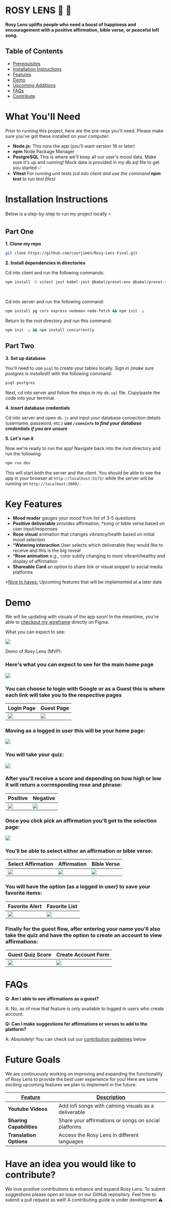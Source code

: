 # ROSY LENS 🥀 🌹 

**Rosy Lens uplifts people who need a boost of happiness and encouragement with a positive affirmation, bible verse, or peaceful lofi song.**

## Table of Contents
- [Prerequisites](#what-youll-need)
- [Installation Instructions](#installation-instructions)
- [Features](#features)
- [Demo](#demo)
- [Upcoming Additions](#future-goals)
- [FAQs](#faqs)
- [Contribute](#have-an-idea-you-want-to-contribute)

# What You'll Need 
Prior to running this project, here are the pre-reqs you'll need. Please make sure you've got these installed on your computer:

* **Node.js:** This runs the app (you'll want version 16 or later)
* **npm** Node Package Manager
* **PostgreSQL** This is where we'll keep all our user's mood data. Make sure it's up and running! Mock data is provided in my db.sql file to get you started ✅
* **Vitest** For running unit tests _(cd into client and use the command **npm test** to run test files)_

# Installation Instructions
Below is a step-by-step to run my project locally ⭐️

## Part One

**1. Clone my repo**
```bash
git clone https://github.com/courjimen/Rosy-Lens-Final.git
```

**2. Install dependencies in directories**

Cd into client and run the following commands:
```bash
npm install -D vitest jest babel-jest @babel/preset-env @babel/preset-react @testing-library/react @testing-library/jest-dom react-router-dom @react-oauth/google@latest @mui/material @emotion/react @emotion/styled @fortawesome/react-fontawesome @fortawesome/free-solid-svg-icons dotenv
```
<br/>

Cd into server and run the following command:
```bash
npm install pg cors express nodemon node-fetch && npm init -y
```

Return to the root directory and run this command:
```bash
npm init -y && npm install concurrently
```

## Part Two 

**3. Set up database**

You'll need to use `psql` to create your tables locally. Sign in _(make sure postgres is installed!)_ with the following command:

```bash
psql postgres
```

Next, cd into server and follow the steps in my `db.sql` file. Copy/paste the code into your terminal.

**4. Insert database credentials** 

Cd into server and open `db.js` and input your database connection details (username, password, etc.) _**use `/conninfo` to find your database credentials if you are unsure**_

**5. Let's run it**

Now we're ready to run the app! Navigate back into the root directory and run the following:

```bash
npm run dev
```
This will start both the server and the client. You should be able to see the app in your browser at `http://localhost:5173/` while the server will be running on `http://localhost:3000/`.

# Key Features
- **Mood reader** gauges your mood from list of 3-5 questions
- **Positive deliverable** provides affirmation, *song or bible verse based on user input/responses
- **Rose visual** animation that changes vibrancy/health based on initial mood selection
- ***Watering interaction** User selects which deliverable they would like to receive and this is the big reveal
- ***Rose animation** e.g., color subtly changing to more vibrant/healthy and display of affirmation 
- **Shareable Card** an option to share link or visual snippet to social media platforms

*<u>Nice to haves:</u> Upcoming features that will be implemented at a later date

# Demo
We will be updating with visuals of the app soon! In the meantime, you're able to [checkout my wireframe]((https://www.figma.com/design/JAbLEYMxwfi37iejMv9sdQ/Blog-App?node-id=56-2&p=f&t=cYaNSO1sJNm9Mv6F-0)) directly on Figma.

What you can expect to see:

![](./images/wireframes.png)

Demo of Rosy Lens (MVP): 
### Here's what you can expect to see for the main home page
![](./client/src/images/Home.png)

### You can choose to login with Google or as a Guest this is where each link will take you to the respective pages
| Login Page | Guest Page |
| ------ | ------|
| ![](./client/src/images/Login.png) | ![](./client/src/images/Guest.png)

### Moving as a logged in user this will be your home page:
![](./client/src/images/LoginHome.png)

### You will take your quiz:
![](./client/src/images/LoginQuiz.png)

### After you'll receive a score and depending on how high or low it will return a corresponding rose and phrase:
| Positive | Negative |
| ------ | ------|
| ![](./client/src/images/PositiveQuiz.png) | ![](./client/src/images/LoginScore.png) | 

### Once you click pick an affirmation you'll got to the selection page:
![](./client/src/images/Selection.png)

### You'll be able to select either an affirmation or bible verse:
| Select Affirmation | Affirmation | Bible Verse |
| ------ | ------| ------|
| ![](./client/src/images/SelectAffirmation.png) | ![](./client/src/images/Affirmation.png) | ![](./client/src/images/Verse.png) |

### You will have the option (as a logged in user) to save your favorite items:
| Favorite Alert | Favorite List |
| ------ | ------|
| ![](./client/src/images/FavoriteAlert.png) | ![](./client/src/images/Favorites.png) |

### Finally for the guest flow, after entering your name you'll also take the quiz and have the option to create an account to view affirmations:
| Guest Quiz Score | Create Account Form|
| ------ | ------|
| ![](./client/src/images/GuestScore.png) | ![](./client/src/images/CreateAcct.png)



# FAQs
**Q: Am I able to see affirmations as a guest?**

A: No, as of now that feature is only available to logged in users who create account.

**Q: Can I make suggestions for affirmations or verses to add to the platform?**

A: Absolutely! You can check out our [contribution guidelines](#have-an-idea-you-would-like-to-contribute) below

# Future Goals
We are continuously working on improving and expanding the functionality of Rosy Lens to provide the best user experience for you! Here are some exciting upcoming features we plan to implement in the future: 

| <u>Feature<u/>                                      | <u>Description<u/>                                                                                  |
| -------------------------------------------- | -------------------------------------------------------------------------------------------- |
| **Youtube Videos**            | Add lofi songs with calming visuals as a deliverable                                                               |
| **Sharing Capabilities** | Share your affirmations or songs on social platforms                                    |
| **Translation Options**                  | Access the Rosy Lens in different languages                                        |

# Have an idea you would like to contribute?
We love positive contributions to enhance and expand Rosy Lens. To submit suggestions please open an issue on our GitHub repository. Feel free to submit a pull request as well! A contributing guide is under development ⚠️